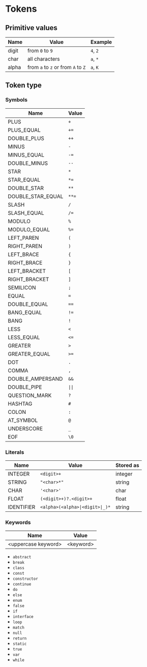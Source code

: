 # Tokens

## Primitive values
|Name|Value|Example|
|-|-|-|
|digit|from `0` to `9`|`4`, `2`|
|char|all characters|`a`, `*`|
|alpha|from `a` to `z` or from `A` to `Z`|`a`, `K`|

## Token type

### Symbols

|Name|Value|
|-|-|
|PLUS|`+`|
|PLUS_EQUAL|`+=`|
|DOUBLE_PLUS|`++`|
|MINUS|`-`|
|MINUS_EQUAL|`-=`|
|DOUBLE_MINUS|`--`|
|STAR|`*`|
|STAR_EQUAL|`*=`|
|DOUBLE_STAR|`**`|
|DOUBLE_STAR_EQUAL|`**=`|
|SLASH|`/`|
|SLASH_EQUAL|`/=`|
|MODULO|`%`|
|MODULO_EQUAL|`%=`|
|LEFT_PAREN|`(`|
|RIGHT_PAREN|`)`|
|LEFT_BRACE|`{`|
|RIGHT_BRACE|`}`|
|LEFT_BRACKET|`[`|
|RIGHT_BRACKET|`]`|
|SEMILICON|`;`|
|EQUAL|`=`|
|DOUBLE_EQUAL|`==`|
|BANG_EQUAL|`!=`|
|BANG|`!`|
|LESS|`<`|
|LESS_EQUAL|`<=`|
|GREATER|`>`|
|GREATER_EQUAL|`>=`|
|DOT|`.`|
|COMMA|`,`|
|DOUBLE_AMPERSAND|`&&`|
|DOUBLE_PIPE|`\|\|`|
|QUESTION_MARK|`?`|
|HASHTAG|`#`|
|COLON|`:`|
|AT_SYMBOL|`@`|
|UNDERSCORE|`_`|
|EOF|`\0`||

### Literals

|Name|Value|Stored as|
|-|-|-|
|INTEGER|`<digit>+`|integer|
|STRING|`"<char>*"`|string|
|CHAR|`'<char>'`|char|
|FLOAT|`(<digit>+)?.<digit>+`|float|
|IDENTIFIER|`<alpha>(<alpha>\|<digit>\|_)*`|string|

### Keywords

|Name|Value|
|-|-|
|\<uppercase keyword>|\<keyword>|

- `abstract`
- `break`
- `class`
- `const`
- `constructor`
- `continue`
- `do`
- `else`
- `enum`
- `false`
- `if`
- `interface`
- `loop`
- `match`
- `null`
- `return`
- `static`
- `true`
- `var`
- `while`
